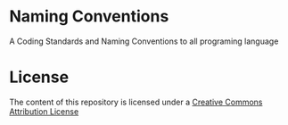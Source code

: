 # Naming Conventions
A Coding Standards and Naming Conventions to all programing language

# License
The content of this repository is licensed under a [Creative Commons Attribution License](./LICENSE)